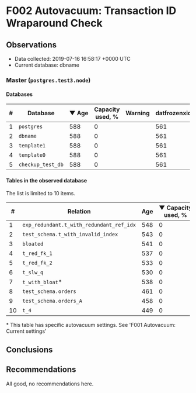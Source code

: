 # F002 Autovacuum: Transaction ID Wraparound Check #

## Observations ##
- Data collected: 2019-07-16 16:58:17 +0000 UTC
- Current database: dbname




### Master (`postgres.test3.node`) ###


#### Databases ####


| \# | Database | &#9660;&nbsp;Age | Capacity used, % | Warning | datfrozenxid |
|--|--------|-----|------------------|---------|--------------|
| 1 |`postgres`|588 |0 |  |561 |
| 2 |`dbname`|588 |0 |  |561 |
| 3 |`template1`|588 |0 |  |561 |
| 4 |`template0`|588 |0 |  |561 |
| 5 |`checkup_test_db`|588 |0 |  |561 |


#### Tables in the observed database ####
The list is limited to 10 items.

| \# | Relation | Age | &#9660;&nbsp;Capacity used, % | Warning |rel_relfrozenxid | toast_relfrozenxid |
|---|-------|-----|------------------|---------|-----------------|--------------------|
| 1 |`exp_redundant.t_with_redundant_ref_idx` |548 |0 |  |601 |0 |
| 2 |`test_schema.t_with_invalid_index` |543 |0 |  |606 |0 |
| 3 |`bloated` |541 |0 |  |608 |0 |
| 4 |`t_red_fk_1` |537 |0 |  |612 |0 |
| 5 |`t_red_fk_2` |533 |0 |  |616 |0 |
| 6 |`t_slw_q` |530 |0 |  |619 |0 |
| 7 |`t_with_bloat`\* |538 |0 |  |611 |0 |
| 8 |`test_schema.orders` |461 |0 |  |688 |0 |
| 9 |`test_schema.orders_A` |458 |0 |  |691 |0 |
| 10 |`t_4` |449 |0 |  |700 |0 |


\* This table has specific autovacuum settings. See 'F001 Autovacuum: Current settings'


## Conclusions ##
 


## Recommendations ##
  All good, no recommendations here.
 

